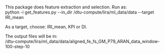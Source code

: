 This package does feature extraction and selection. 
Run as:  
python -i get_features.py --in_dir /dtu-compute/lira/ml_data/data --target IRI_mean

As a target, choose: IRI_mean, KPI or DI.

The output files will be in:  
/dtu-compute/lira/ml_data/data/aligned_fe_fs_GM_P79_ARAN_data_window-100-step-10
